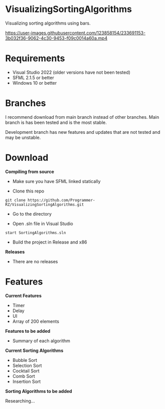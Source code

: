 # VisualizingSortingAlgorithms
Visualizing sorting algorithms using bars.



https://user-images.githubusercontent.com/123858154/233691153-3b032f36-9062-4c30-9453-f09c0014a60a.mp4


# Requirements
- Visual Studio 2022 (older versions have not been tested)
- SFML 2.1.5 or better
- Windows 10 or better

# Branches
I recommend download from main branch instead of other branches. Main branch is has been tested and is the most stable.

Development branch has new features and updates that are not tested and may be unstable.

# Download

**Compiling from source**

- Make sure you have SFML linked statically

- Clone this repo
```
git clone https://github.com/Programmer-RZ/VisualizingSortingAlgorithms.git
```
- Go to the directory

- Open .sln file in Visual Studio
```
start SortingAlgorithms.sln
```
- Build the project in Release and x86

**Releases**

- There are no releases

# Features
**Current Features**
- Timer
- Delay
- UI
- Array of 200 elements

**Features to be added**
- Summary of each algorithm

**Current Sorting Algorithms**
- Bubble Sort
- Selection Sort
- Cocktail Sort
- Comb Sort
- Insertion Sort

**Sorting Algorithms to be added**

Researching...

